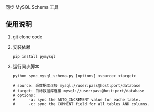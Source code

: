 同步 MySQL Schema 工具



## 使用说明

1. git clone code

2. 安装依赖

   ```
   pip install pymysql
   ```

3. 运行同步脚本

   ```
   python sync_mysql_schema.py [options] <source> <target>
   
   # source: 源数据库连接 mysql://user:pass@host:port/database
   # target: 目标数据库连接 mysql://user:pass@host:port/database
   # options:
   #      -a: sync the AUTO_INCREMENT value for eache table.
   #      -c: sync the COMMENT field for all tables AND columns. 
   ```